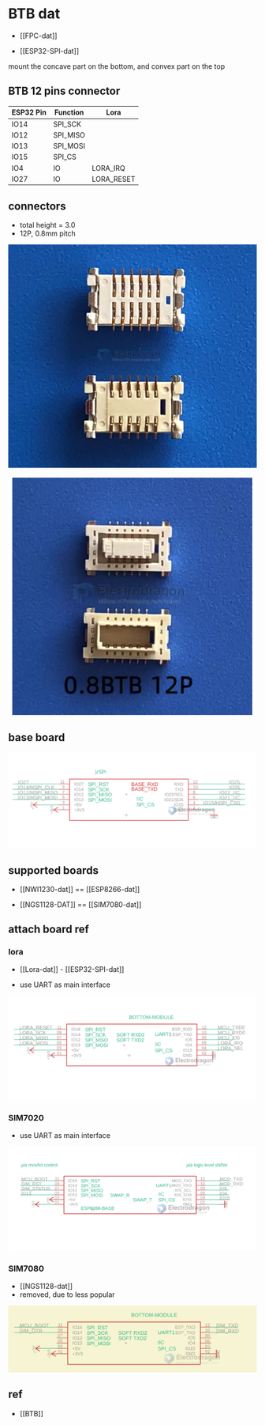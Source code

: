 
# BTB dat 

- [[FPC-dat]]

- [[ESP32-SPI-dat]]

mount the concave part on the bottom, and convex part on the top


## BTB 12 pins connector 

| ESP32 Pin | Function | Lora       |
| --------- | -------- | ---------- |
| IO14      | SPI_SCK  |            |
| IO12      | SPI_MISO |            |
| IO13      | SPI_MOSI |            |
| IO15      | SPI_CS   |            |
| IO4       | IO       | LORA_IRQ   |
| IO27      | IO       | LORA_RESET |

## connectors 

- total height = 3.0
- 12P, 0.8mm pitch 


![](2024-10-02-20-05-38.png)

![](2024-10-02-20-05-52.png)

## base board

![](40-27-15-02-08-2023.png)



## supported boards 

- [[NWI1230-dat]] == [[ESP8266-dat]]

- [[NGS1128-DAT]] == [[SIM7080-dat]]



## attach board ref 

### lora


- [[Lora-dat]] - [[ESP32-SPI-dat]]


- use UART as main interface 

![](47-32-15-02-08-2023.png)




### SIM7020 

- use UART as main interface 

![](54-48-15-02-08-2023.png)


### SIM7080

- [[NGS1128-dat]]
- removed, due to less popular 

![](2024-04-11-16-24-27.png)



## ref 

- [[BTB]]
